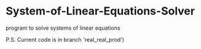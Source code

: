 # System-of-Linear-Equations-Solver
program to solve systems of linear equations

P.S. Current code is in branch 'real_real_prod')
